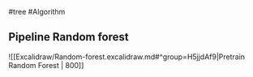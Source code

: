 #tree #Algorithm 

## Pipeline Random forest

![[Excalidraw/Random-forest.excalidraw.md#^group=H5jjdAf9|Pretrain Random Forest | 800]]
#### 